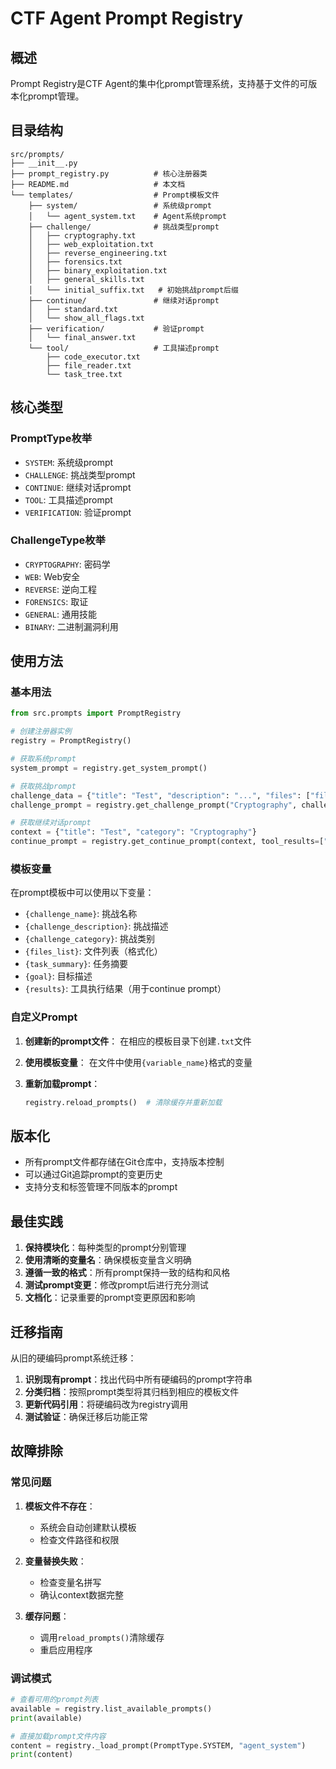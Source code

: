 # CTF Agent Prompt Registry

## 概述

Prompt Registry是CTF Agent的集中化prompt管理系统，支持基于文件的可版本化prompt管理。

## 目录结构

```
src/prompts/
├── __init__.py
├── prompt_registry.py          # 核心注册器类
├── README.md                   # 本文档
└── templates/                  # Prompt模板文件
    ├── system/                 # 系统级prompt
    │   └── agent_system.txt    # Agent系统prompt
    ├── challenge/              # 挑战类型prompt
    │   ├── cryptography.txt
    │   ├── web_exploitation.txt
    │   ├── reverse_engineering.txt
    │   ├── forensics.txt
    │   ├── binary_exploitation.txt
    │   ├── general_skills.txt
    │   └── initial_suffix.txt   # 初始挑战prompt后缀
    ├── continue/               # 继续对话prompt
    │   ├── standard.txt
    │   └── show_all_flags.txt
    ├── verification/           # 验证prompt
    │   └── final_answer.txt
    └── tool/                   # 工具描述prompt
        ├── code_executor.txt
        ├── file_reader.txt
        └── task_tree.txt
```

## 核心类型

### PromptType枚举
- `SYSTEM`: 系统级prompt
- `CHALLENGE`: 挑战类型prompt
- `CONTINUE`: 继续对话prompt
- `TOOL`: 工具描述prompt
- `VERIFICATION`: 验证prompt

### ChallengeType枚举
- `CRYPTOGRAPHY`: 密码学
- `WEB`: Web安全
- `REVERSE`: 逆向工程
- `FORENSICS`: 取证
- `GENERAL`: 通用技能
- `BINARY`: 二进制漏洞利用

## 使用方法

### 基本用法

```python
from src.prompts import PromptRegistry

# 创建注册器实例
registry = PromptRegistry()

# 获取系统prompt
system_prompt = registry.get_system_prompt()

# 获取挑战prompt
challenge_data = {"title": "Test", "description": "...", "files": ["file1"]}
challenge_prompt = registry.get_challenge_prompt("Cryptography", challenge_data)

# 获取继续对话prompt
context = {"title": "Test", "category": "Cryptography"}
continue_prompt = registry.get_continue_prompt(context, tool_results=["result1"])
```

### 模板变量

在prompt模板中可以使用以下变量：

- `{challenge_name}`: 挑战名称
- `{challenge_description}`: 挑战描述
- `{challenge_category}`: 挑战类别
- `{files_list}`: 文件列表（格式化）
- `{task_summary}`: 任务摘要
- `{goal}`: 目标描述
- `{results}`: 工具执行结果（用于continue prompt）

### 自定义Prompt

1. **创建新的prompt文件**：
   在相应的模板目录下创建`.txt`文件

2. **使用模板变量**：
   在文件中使用`{variable_name}`格式的变量

3. **重新加载prompt**：
   ```python
   registry.reload_prompts()  # 清除缓存并重新加载
   ```

## 版本化

- 所有prompt文件都存储在Git仓库中，支持版本控制
- 可以通过Git追踪prompt的变更历史
- 支持分支和标签管理不同版本的prompt

## 最佳实践

1. **保持模块化**：每种类型的prompt分别管理
2. **使用清晰的变量名**：确保模板变量含义明确
3. **遵循一致的格式**：所有prompt保持一致的结构和风格
4. **测试prompt变更**：修改prompt后进行充分测试
5. **文档化**：记录重要的prompt变更原因和影响

## 迁移指南

从旧的硬编码prompt系统迁移：

1. **识别现有prompt**：找出代码中所有硬编码的prompt字符串
2. **分类归档**：按照prompt类型将其归档到相应的模板文件
3. **更新代码引用**：将硬编码改为registry调用
4. **测试验证**：确保迁移后功能正常

## 故障排除

### 常见问题

1. **模板文件不存在**：
   - 系统会自动创建默认模板
   - 检查文件路径和权限

2. **变量替换失败**：
   - 检查变量名拼写
   - 确认context数据完整

3. **缓存问题**：
   - 调用`reload_prompts()`清除缓存
   - 重启应用程序

### 调试模式

```python
# 查看可用的prompt列表
available = registry.list_available_prompts()
print(available)

# 直接加载prompt文件内容
content = registry._load_prompt(PromptType.SYSTEM, "agent_system")
print(content)
```
